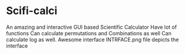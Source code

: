 # Scifi-calci
An amazing and interactive GUI based Scientific Calculator
Have lot of functions
Can calculate permutations and Combinations as well
Can calculate log as well.
Awesome interface
INTRFACE.png file depicts the interface
